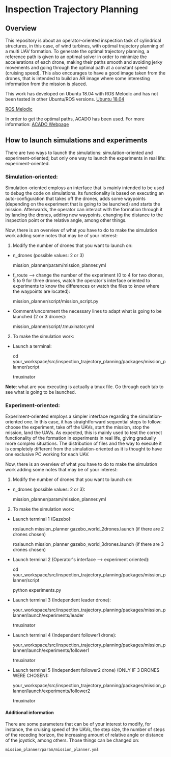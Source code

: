 # Inspection Trajectory Planning
## Overview
This repository is about an operator-oriented inspection task of cylindrical structures, in this case, of wind turbines, with optimal trajectory planning of a multi UAV formation. To generate the optimal trajectory planning, a reference path is given to an optimal solver in order to minimize the accelerations of each drone, making their paths smooth and avoiding jerky movements and going through the optimal path at a constant speed (cruising speed). This also encourages to have a good image taken from the drones, that is intended to build an AR image where some interesting information from the mission is placed.

This work has developed on Ubuntu 18.04 with ROS Melodic and has not been tested in other Ubuntu/ROS versions.
[Ubuntu 18.04](https://releases.ubuntu.com/18.04.5/)

[ROS Melodic](wiki.ros.org/melodic)

In order to get the optimal paths, ACADO has been used. For more information:
[ACADO Webpage](https://acado.github.io/)

## How to launch simulations and experiments
There are two ways to launch the simulations: simulation-oriented and experiment-oriented; but only one way to launch the experiments in real life: experiment-oriented.

### Simulation-oriented:
Simulation-oriented employs an interface that is mainly intended to be used to debug the code on simulations. Its functionality is based on executing an auto-configuration that takes off the drones, adds some waypoints (depending on the experiment that is going to be launched) and starts the mission. Afterwards, the operator can interact with the formation through it by landing the drones, adding new waypoints, changing the distance to the inspection point or the relative angle, among other things.

Now, there is an overview of what you have to do to make the simulation work adding some notes that may be of your interest:

1. Modify the number of drones that you want to launch on:
* n_drones (possible values: 2 or 3)

    mission_planner/param/mission_planner.yml
    
* f_route --> change the number of the experiment (0 to 4 for two drones, 5 to 9 for three drones, watch the operator's interface oriented to experiments to know the differences or watch the files to know where the waypoints are located):

    mission_planner/script/mission_script.py

* Comment/uncomment the necessary lines to adapt what is going to be launched (2 or 3 drones):

    mission_planner/script/.tmuxinator.yml

2. To make the simulation work:
* Launch a terminal:

    cd your_workspace/src/inspection_trajectory_planning/packages/mission_planner/script

    tmuxinator

**Note**: what are you executing is actually a tmux file. Go through each tab to see what is going to be launched.

### Experiment-oriented:
Experiment-oriented employs a simpler interface regarding the simulation-oriented one. In this case, it has straightforward sequential steps to follow: choose the experiment, take off the UAVs, start the mission, stop the mission, land the UAVs. As expected, this is mainly used to test the correct functionality of the formation in experiments in real life, giving gradually more complex situations. The distribution of files and the way to execute it is completely different from the simulation-oriented as it is thought to have one exclusive PC working for each UAV.

Now, there is an overview of what you have to do to make the simulation work adding some notes that may be of your interest:

1. Modify the number of drones that you want to launch on:
* n_drones (possible values: 2 or 3):

    mission_planner/param/mission_planner.yml

2. To make the simulation work:
* Launch terminal 1 (Gazebo):

    roslaunch mission_planner gazebo_world_2drones.launch (if there are 2 drones chosen)

    roslaunch mission_planner gazebo_world_3drones.launch (if there are 3 drones chosen)

* Launch terminal 2 (Operator's interface --> experiment oriented):

    cd your_workspace/src/inspection_trajectory_planning/packages/mission_planner/script

    python experiments.py

* Launch terminal 3 (Independent leader drone):

    your_workspace/src/inspection_trajectory_planning/packages/mission_planner/launch/experiments/leader

    tmuxinator
    
* Launch terminal 4 (Independent follower1 drone):

    your_workspace/src/inspection_trajectory_planning/packages/mission_planner/launch/experiments/follower1

    tmuxinator
    
* Launch terminal 5 (Independent follower2 drone) (ONLY IF 3 DRONES WERE CHOSEN):

    your_workspace/src/inspection_trajectory_planning/packages/mission_planner/launch/experiments/follower2

    tmuxinator

#### Additional information
There are some parameters that can be of your interest to modify, for instance, the cruising speed of the UAVs, the step size, the number of steps of the receding horizon, the increasing amount of relative angle or distance of the joystick, among others. Those things can be changed on:

    mission_planner/param/mission_planner.yml

